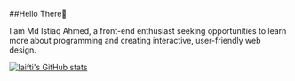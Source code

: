 ##Hello There👋 

I am Md Istiaq Ahmed, a front-end enthusiast seeking opportunities to learn more about programming and creating interactive, user-friendly web design.

[![Iaifti's GitHub stats](https://github-readme-stats.vercel.app/api?username=iaifti)](https://github.com/anuraghazra/github-readme-stats)
